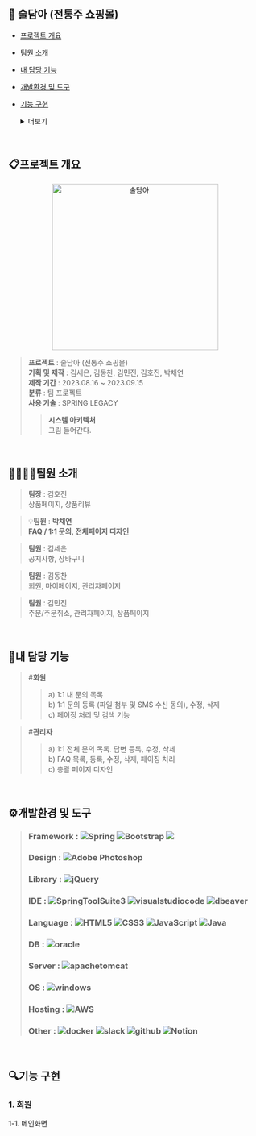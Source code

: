 ## 🍶 술담아 (전통주 쇼핑몰)
- [프로젝트 개요](#프로젝트-개요)
- [팀원 소개](#팀원-소개)
- [내 담당 기능](#내-담당-기능)
- [개발환경 및 도구](#개발환경-및-도구)
- [기능 구현](#기능-구현)
    <details><summary>더보기
    </summary>     
       
        1) 회원
           1-1. 전체적인 화면
           1-2. FAQ 목록
           1-3. 1:1 내 문의 목록
           1-4. 1:1 내 문의 등록, 수정, 삭제
           1-5. 리뷰 Best 4 추천 상품 

        2. 관리자
           2-1. FAQ 목록
           2-2. FAQ 등록, 수정, 삭제
           2-3. 1:1 사용자 문의 목록
           2-4. 답변 등록, 수정, 삭제
           2-5 전체 화면 디자인

    </details>

<br>

## 📋프로젝트 개요
<p align="center"><img width="330" alt="술담아" src="https://github.com/koehdcks/Sul/assets/68891642/05326e06-86e5-4a4b-9b96-e2727eaee1c9"></p>

> **프로젝트** : 술담아 (전통주 쇼핑몰)  
> **기획 및 제작** : 김세은, 김동찬, 김민진, 김호진, 박채연  
> **제작 기간** : 2023.08.16 ~ 2023.09.15  
> **분류** : 팀 프로젝트  
> **사용 기술** : SPRING LEGACY  
>> **시스템 아키텍처**   
그림 들어간다.

<br>

## 👨‍👩‍👧‍👦팀원 소개
> **팀장** : 김호진  
> 상품페이지, 상품리뷰  

> 💡**팀원** : **박채연**  
> **FAQ / 1:1 문의, 전체페이지 디자인**

> **팀원** : 김세은  
> 공지사항, 장바구니

> **팀원** : 김동찬  
>회원, 마이페이지, 관리자페이지

> **팀원** : 김민진  
>주문/주문취소, 관리자페이지, 상품페이지

<br>

## 🤠내 담당 기능
> #**회원**   
>>a) 1:1 내 문의 목록  
>>b) 1:1 문의 등록 (파일 첨부 및 SMS 수신 동의), 수정, 삭제  
>>c) 페이징 처리 및 검색 기능

> #**관리자**   
>> a) 1:1 전체 문의 목록. 답변 등록, 수정, 삭제  
>> b) FAQ 목록, 등록, 수정, 삭제, 페이징 처리  
>> c) 총괄 페이지 디자인

<br>

## ⚙️개발환경 및 도구 
> ### Framework  :  ![Spring](https://img.shields.io/badge/spring-%236DB33F.svg?style=for-the-badge&logo=spring&logoColor=white)  ![Bootstrap](https://img.shields.io/badge/bootstrap-%238511FA.svg?style=for-the-badge&logo=bootstrap&logoColor=white) <img src="https://img.shields.io/badge/MyBatis-000000?style=for-the-badge&logo=MyBatis&logoColor=white"> 
> ### Design  : ![Adobe Photoshop](https://img.shields.io/badge/adobe%20photoshop-%2331A8FF.svg?style=for-the-badge&logo=adobe%20photoshop&logoColor=white)
> ### Library : ![jQuery](https://img.shields.io/badge/jquery-%230769AD.svg?style=for-the-badge&logo=jquery&logoColor=white)
> ### IDE  : ![SpringToolSuite3](https://img.shields.io/badge/Spring_Tool_Suite3-6DB33F.svg?style=for-the-badge&logo=spring&logoColor=white) ![visualstudiocode](https://img.shields.io/badge/visual_studio_code-007ACC.svg?style=for-the-badge&logo=visualstudiocode&logoColor=white) ![dbeaver](https://img.shields.io/badge/dbeaver-382923.svg?style=for-the-badge&logo=dbeaver&logoColor=white) 
> ### Language  : ![HTML5](https://img.shields.io/badge/html5-%23E34F26.svg?style=for-the-badge&logo=html5&logoColor=white) ![CSS3](https://img.shields.io/badge/css3-%231572B6.svg?style=for-the-badge&logo=css3&logoColor=white) ![JavaScript](https://img.shields.io/badge/javascript-%23323330.svg?style=for-the-badge&logo=javascript&logoColor=%23F7DF1E) ![Java](https://img.shields.io/badge/java-FF0000.svg?style=for-the-badge&logo=java&logoColor=white) 
> ### DB : ![oracle](https://img.shields.io/badge/oracle-F80000.svg?style=for-the-badge&logo=oracle&logoColor=white)
> ### Server :  ![apachetomcat](https://img.shields.io/badge/apachetomcat-F8DC75.svg?style=for-the-badge&logo=apachetomcat&logoColor=white)
> ### OS  : ![windows](https://img.shields.io/badge/windows-0078D4.svg?style=for-the-badge&logo=windows&logoColor=white)
> ### Hosting : ![AWS](https://img.shields.io/badge/aws-232F3E.svg?style=for-the-badge&logo=amazonaws&logoColor=white)
> ### Other :  ![docker](https://img.shields.io/badge/docker-2496ED.svg?style=for-the-badge&logo=docker&logoColor=white) ![slack](https://img.shields.io/badge/slack-4A154B.svg?style=for-the-badge&logo=slack&logoColor=white) ![github](https://img.shields.io/badge/github-181717.svg?style=for-the-badge&logo=github&logoColor=white) ![Notion](https://img.shields.io/badge/Notion-%23000000.svg?style=for-the-badge&logo=notion&logoColor=white)


<br>

## 🔍기능 구현
### 1. 회원
1-1. 메인화면
